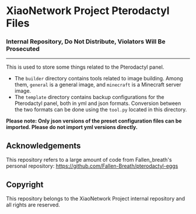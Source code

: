 # XiaoNetwork Project Pterodactyl Files

### Internal Repository, Do Not Distribute, Violators Will Be Prosecuted

---

This is used to store some things related to the Pterodactyl panel.

- The `builder` directory contains tools related to image building. Among them, `general` is a general image, and `minecraft` is a Minecraft server image.
- The `template` directory contains backup configurations for the Pterodactyl panel, both in yml and json formats. Conversion between the two formats can be done using the `tool.py` located in this directory.

**Please note: Only json versions of the preset configuration files can be imported. Please do not import yml versions directly.**

## Acknowledgements

This repository refers to a large amount of code from Fallen_breath's personal repository: https://github.com/Fallen-Breath/pterodactyl-eggs

## Copyright

This repository belongs to the XiaoNetwork Project internal repository and all rights are reserved.
